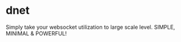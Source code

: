 # dnet
Simply take your websocket utilization to large scale level. SIMPLE, MINIMAL &amp; POWERFUL!
